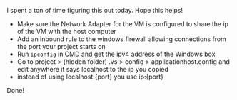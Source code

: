 I spent a ton of time figuring this out today. Hope this helps!

* Make sure the Network Adapter for the VM is configured to share the ip of the VM with the host computer
* Add an inbound rule to the windows firewall allowing connections from the port your project starts on
* Run `ipconfig` in CMD and get the ipv4 address of the Windows box
* Go to project > (hidden folder) .vs > config > applicationhost.config and edit anywhere it says localhost to the ip you copied
* instead of using localhost:{port} you use ip:{port}

Done! 